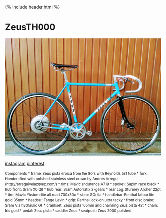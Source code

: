{% include header.html %}

# ZeusTH000

![velominds](TH000v1.jpg)

<a href="https://www.instagram.com/velominds/">instagram</a>  <a href="https://www.pinterest.ch/velominds/circular-concept-iii/">pinterest</a> 

<small> 
Components
* frame: Zeus pista eroica from the 80's with Reynolds 531 tube
* fork: Handcrafted with polished stainless steel crown by Andres Arregui (http://arreguivelazquez.com/) 
* rims: Mavic endurance A719
* spokes: Sapim race black
* hub front: Sram X0 QR 
* hub rear: Sram Automatix 2-gears
* rear cog: Sturmey Archer 22pt
* tire: Mavic Yksion elite all road 700x30c
* stem: GOrilla
* handlebar: Renthal fatbar lite gold 35mm
* headset: Tange Levin
* grip: Renthal lock-on ultra tacky
* front disc brake: Sram Via hydraulic GT
* crankset: Zeus pista 165mm and chainring Zeus pista 42t
* chain: Iris gold
* pedal: Zeus pista
* saddle: Zeus
* seatpost: Zeus 2000 polished
</small>

